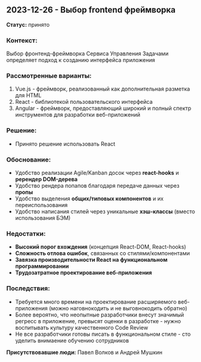 ## 2023-12-26 - Выбор frontend фреймворка

**Статус:** принято

### Контекст:
Выбор фронтенд-фреймворка Сервиса Управления Задачами определяет подход к созданию интерфейса приложения

### Рассмотренные варианты:
1. Vue.js - фреймворк, реализованный как дополнительная разметка для HTML
2. React - библиотекой пользовательского интерфейса
3. Angular - фреймворк, предоставляющий широкий и полный спектр инструментов для разработки веб-приложений

### Решение:
- Принято решение использовать React

### Обоснование:
- Удобство реализации Agile/Kanban досок через **react-hooks** и **ререндер DOM-дерева**
- Удобство рендера попапов благодаря передаче данных через **пропы**
- Удобство выделения **общих/типовых компонентов** и их переиспользования
- Удобство написания стилей через уникальные **хэш-классы** (вместо использования БЭМ)

### Недостатки:
- **Высокий порог вхождения** (концепция React-DOM, React-hooks)
- **Сложность отлова ошибок**, связанных со стилями/компонентами
- **Завязка производительности React на функциональном программировании**
- **Трудозатратное проектирование веб-приложения**

### Последствия:
- Требуется много времени на проектирование расширяемого веб-приложения (можно наговнокодить и не выговнокодить обратно)
- Более вероятно, что неопытные разработчики внесут значимый регресс в приложение, превысят оценки в разработке - нужно воспитывать культуру качественного Code Review
- Не все разработчики готовы писать в функциональном стиле - сто уделить внимаение обучению сотрудников

**Присутствовавшие люди:**
Павел Волков и Андрей Мушкин